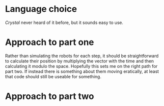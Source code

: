 # Language choice

*Crystal* never heard of it before, but it sounds easy to use.

# Approach to part one

Rather than simulating the robots for each step, it should be straightforward to calculate their position by multiplying the vector with the time and then calculating it modulo the space. Hopefully this sets me on the right path for part two. If instead there is something about them moving eratically, at least that code should still be useable for something.

# Approach to part two

